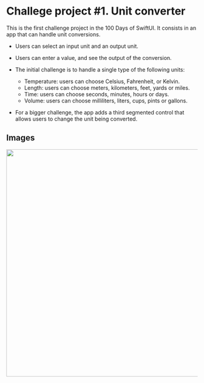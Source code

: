# Challege project #1. Unit converter

This is the first challenge project in the 100 Days of SwiftUI. It consists in an app that can handle unit conversions. 

- Users can select an input unit and an output unit.
- Users can enter a value, and see the output of the conversion.
- The initial challenge is to handle a single type of the following units:
    - Temperature: users can choose Celsius, Fahrenheit, or Kelvin.
    - Length: users can choose meters, kilometers, feet, yards or miles.
    - Time: users can choose seconds, minutes, hours or days.
    - Volume: users can choose milliliters, liters, cups, pints or gallons.

- For a bigger challenge, the app adds a third segmented control that allows users to change the unit being converted.

## Images

<p align="center"><img src="./img/run-example.gif" height="600px"></p>